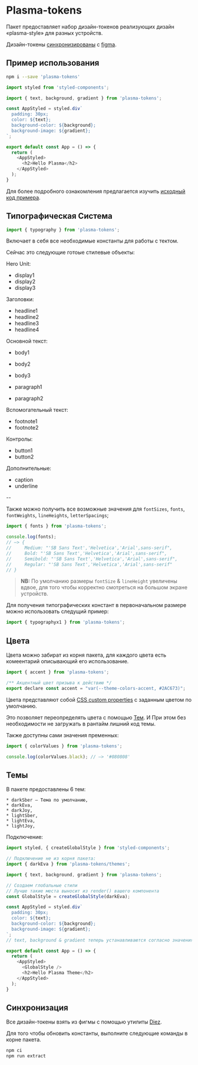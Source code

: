 # Plasma-tokens


Пакет предоставляет набор дизайн-токенов реализующих дизайн «plasma-style» для разных устройств.

Дизайн-токены [синхронизированы](#Синхронизация) с [figma](https://www.figma.com).

## Пример использования

```sh
npm i --save 'plasma-tokens'
```

```js
import styled from 'styled-components';

import { text, background, gradient } from 'plasma-tokens';

const AppStyled = styled.div`
  padding: 30px;
  color: ${text};
  background-color: ${background};
  background-image: ${gradient};
`;

export default const App = () => {
  return (
    <AppStyled>
      <h2>Hello Plasma</h2>
    </AppStyled>
  );
}

```

Для более подробного ознакомления предлагается изучить [исходный код примера](example-codebases/example-styled-components/src/App.tsx).

## Типографическая Система

```js
import { typography } from 'plasma-tokens';
```
Включает в себя все необходимые константы для работы с тектом.

Сейчас это следующие готоые стилевые объекты:

Hero Unit:
  * display1
  * display2
  * display3

Заголовки:
  * headline1
  * headline2
  * headline3
  * headline4

Основной текст:
  * body1
  * body2
  * body3

  * paragraph1
  * paragraph2

Вспомогательный текст:
  * footnote1
  * footnote2

Контролы:
  * button1
  * button2

Дополнительные:
  * caption
  * underline

--

Также можно получить все возможные значения для `fontSizes`, `fonts`, `fontWeights`, `lineHeights`, `letterSpacings`;

```js
import { fonts } from 'plasma-tokens';

console.log(fonts);
// –> {
//     Medium: "'SB Sans Text','Helvetica','Arial',sans-serif",
//     Bold: "'SB Sans Text','Helvetica','Arial',sans-serif",
//     Semibold: "'SB Sans Text','Helvetica','Arial',sans-serif",
//     Regular: "'SB Sans Text','Helvetica','Arial',sans-serif"
// }
```

> **NB:** По умолчанию размеры `fontSize` & `lineHeight` увеличены вдвое, для того чтобы корректно смотреться на большом экране устройств.

Для получения типографических констант в первоначальном размере можно использовать следущий пример:

```js
import { typographyx1 } from 'plasma-tokens';
```

## Цвета

Цвета можно забират из корня пакета, для каждого цвета есть комеентарий описывающий его использование.


```js
import { accent } from 'plasma-tokens';

```

```js
/** Акцентный цвет призыва к действию */
export declare const accent = "var(--theme-colors-accent, #2AC673)";
```

Цвета представляют собой [CSS custom properties](https://developer.mozilla.org/en-US/docs/Web/CSS/--*) c заданным цветом по умолчанию.

Это позволяет переопределять цвета с помощью [Тем](#Темы). И При этом без необходимости не загружать в рантайм лишний код темы.

Также доступны сами значения пременных:

```js
import { colorValues } from 'plasma-tokens';

console.log(colorValues.black); // –> '#080808'

```


## Темы

В пакете предоставлены 6 тем:

    * darkSber – Тема по умолчанию,
    * darkEva,
    * darkJoy,
    * lightSber,
    * lightEva,
    * lightJoy,

Подключение:

```js
import styled, { createGlobalStyle } from 'styled-components';

// Подключение не из корня пакета:
import { darkEva } from 'plasma-tokens/themes';

import { text, background, gradient } from 'plasma-tokens';

// Создаем глобальные стили
// Лучше такие места выносит из render() вашего компонента
const GlobalStyle = createGlobalStyle(darkEva);

const AppStyled = styled.div`
  padding: 30px;
  color: ${text};
  background-color: ${background};
  background-image: ${gradient};
`;
// text, background & gradient теперь устанавливаются согласно значениям из темы darkEva

export default const App = () => {
  return (
    <AppStyled>
      <GlobalStyle />
      <h2>Hello Plasma Theme</h2>
    </AppStyled>
  );
}

```


## Синхронизация


Все дизайн-токены взять из фигмы с помощью утилиты [Diez](https://diez.org/).

Для того чтобы обновить константы, выполните следующие команды
в корне пакета.

```sh
npm ci
npm run extract
```